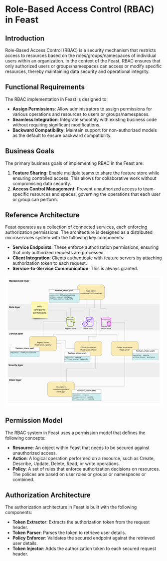 # Role-Based Access Control (RBAC) in Feast

## Introduction

Role-Based Access Control (RBAC) is a security mechanism that restricts access to resources based on the roles/groups/namespaces of individual users within an organization. In the context of the Feast, RBAC ensures that only authorized users or groups/namespaces can access or modify specific resources, thereby maintaining data security and operational integrity.

## Functional Requirements

The RBAC implementation in Feast is designed to:

- **Assign Permissions**: Allow administrators to assign permissions for various operations and resources to users or groups/namespaces.
- **Seamless Integration**: Integrate smoothly with existing business code without requiring significant modifications.
- **Backward Compatibility**: Maintain support for non-authorized models as the default to ensure backward compatibility.

## Business Goals

The primary business goals of implementing RBAC in the Feast are:

1. **Feature Sharing**: Enable multiple teams to share the feature store while ensuring controlled access. This allows for collaborative work without compromising data security.
2. **Access Control Management**: Prevent unauthorized access to team-specific resources and spaces, governing the operations that each user or group can perform.

## Reference Architecture

Feast operates as a collection of connected services, each enforcing authorization permissions. The architecture is designed as a distributed microservices system with the following key components:

- **Service Endpoints**: These enforce authorization permissions, ensuring that only authorized requests are processed.
- **Client Integration**: Clients authenticate with feature servers by attaching authorization token to each request.
- **Service-to-Service Communication**: This is always granted.

![rbac.jpg](rbac.jpg)

## Permission Model

The RBAC system in Feast uses a permission model that defines the following concepts:

- **Resource**: An object within Feast that needs to be secured against unauthorized access.
- **Action**: A logical operation performed on a resource, such as Create, Describe, Update, Delete, Read, or write operations.
- **Policy**: A set of rules that enforce authorization decisions on resources. The polices are based on user roles or groups or namespaces or combined.



## Authorization Architecture

The authorization architecture in Feast is built with the following components:

- **Token Extractor**: Extracts the authorization token from the request header.
- **Token Parser**: Parses the token to retrieve user details.
- **Policy Enforcer**: Validates the secured endpoint against the retrieved user details.
- **Token Injector**: Adds the authorization token to each secured request header.







